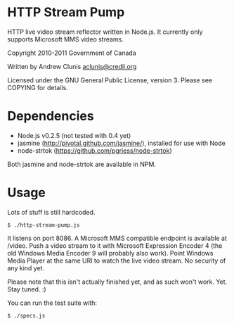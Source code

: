 HTTP Stream Pump
================

HTTP live video stream reflector written in Node.js.  It currently
only supports Microsoft MMS video streams.

Copyright 2010-2011 Government of Canada

Written by Andrew Clunis <aclunis@credil.org>

Licensed under the GNU General Public License, version 3.  Please see
COPYING for details.

Dependencies
============

* Node.js v0.2.5 (not tested with 0.4 yet)
* jasmine (http://pivotal.github.com/jasmine/), installed for use with
  Node
* node-strtok (https://github.com/pgriess/node-strtok)

Both jasmine and node-strtok are available in NPM.

Usage
=====

Lots of stuff is still hardcoded.

    $ ./http-stream-pump.js

It listens on port 8086.  A Microsoft MMS compatible endpoint is
available at /video.  Push a video stream to it with Microsoft
Expression Encoder 4 (the old Windows Media Encoder 9 will probably
also work).  Point Windows Media Player at the same URI to watch the
live video stream.  No security of any kind yet.

Please note that this isn't actually finished yet, and as such won't
work.  Yet.  Stay tuned. :)

You can run the test suite with:

    $ ./specs.js
